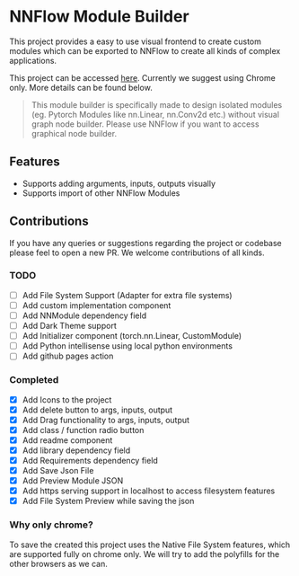 # NNFlow Module Builder

This project provides a easy to use visual frontend to create custom modules which can be exported to NNFlow to create all kinds of complex applications.

This project can be accessed [here](https://module-builder.pages.dev/). Currently we suggest using Chrome only. More details can be found below.

> This module builder is specifically made to design isolated modules (eg. Pytorch Modules like nn.Linear, nn.Conv2d etc.) without visual graph node builder. Please use NNFlow if you want to access graphical node builder. 


## Features
* Supports adding arguments, inputs, outputs visually 
* Supports import of other NNFlow Modules

## Contributions
If you have any queries or suggestions regarding the project or codebase please feel to open a new PR. We welcome contributions of all kinds.

### TODO

- [ ] Add File System Support (Adapter for extra file systems)
- [ ] Add custom implementation component
- [ ] Add NNModule dependency field
- [ ] Add Dark Theme support
- [ ] Add Initializer component (torch.nn.Linear, CustomModule)
- [ ] Add Python intellisense using local python environments
- [ ] Add github pages action

### Completed

- [x] Add Icons to the project
- [x] Add delete button to args, inputs, output
- [x] Add Drag functionality to args, inputs, output
- [x] Add class / function radio button
- [x] Add readme component
- [x] Add library dependency field
- [x] Add Requirements dependency field
- [x] Add Save Json File
- [x] Add Preview Module JSON 
- [x] Add https serving support in localhost to access filesystem features
- [x] Add File System Preview while saving the json

### Why only chrome?

To save the created this project uses the Native File System features, which are supported fully on chrome only. We will try to add the polyfills for the other browsers as we can.